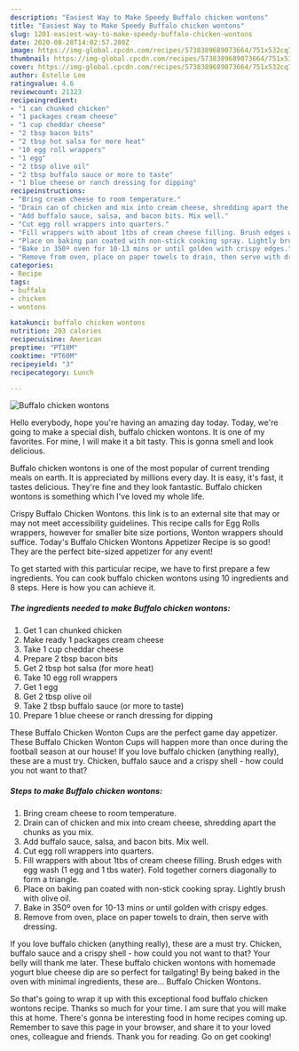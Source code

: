 ```yaml
---
description: "Easiest Way to Make Speedy Buffalo chicken wontons"
title: "Easiest Way to Make Speedy Buffalo chicken wontons"
slug: 1201-easiest-way-to-make-speedy-buffalo-chicken-wontons
date: 2020-08-28T14:02:57.280Z
image: https://img-global.cpcdn.com/recipes/5738389689073664/751x532cq70/buffalo-chicken-wontons-recipe-main-photo.jpg
thumbnail: https://img-global.cpcdn.com/recipes/5738389689073664/751x532cq70/buffalo-chicken-wontons-recipe-main-photo.jpg
cover: https://img-global.cpcdn.com/recipes/5738389689073664/751x532cq70/buffalo-chicken-wontons-recipe-main-photo.jpg
author: Estelle Lee
ratingvalue: 4.6
reviewcount: 21123
recipeingredient:
- "1 can chunked chicken"
- "1 packages cream cheese"
- "1 cup cheddar cheese"
- "2 tbsp bacon bits"
- "2 tbsp hot salsa for more heat"
- "10 egg roll wrappers"
- "1 egg"
- "2 tbsp olive oil"
- "2 tbsp buffalo sauce or more to taste"
- "1 blue cheese or ranch dressing for dipping"
recipeinstructions:
- "Bring cream cheese to room temperature."
- "Drain can of chicken and mix into cream cheese, shredding apart the chunks as you mix."
- "Add buffalo sauce, salsa, and bacon bits. Mix well."
- "Cut egg roll wrappers into quarters."
- "Fill wrappers with about 1tbs of cream cheese filling. Brush edges with egg wash (1 egg and 1 tbs water). Fold together corners diagonally to form a triangle."
- "Place on baking pan coated with non-stick cooking spray. Lightly brush with olive oil."
- "Bake in 350º oven for 10-13 mins or until golden with crispy edges."
- "Remove from oven, place on paper towels to drain, then serve with dressing."
categories:
- Recipe
tags:
- buffalo
- chicken
- wontons

katakunci: buffalo chicken wontons 
nutrition: 203 calories
recipecuisine: American
preptime: "PT18M"
cooktime: "PT60M"
recipeyield: "3"
recipecategory: Lunch

---
```



![Buffalo chicken wontons](https://img-global.cpcdn.com/recipes/5738389689073664/751x532cq70/buffalo-chicken-wontons-recipe-main-photo.jpg)

Hello everybody, hope you're having an amazing day today. Today, we're going to make a special dish, buffalo chicken wontons. It is one of my favorites. For mine, I will make it a bit tasty. This is gonna smell and look delicious.

Buffalo chicken wontons is one of the most popular of current trending meals on earth. It is appreciated by millions every day. It is easy, it's fast, it tastes delicious. They're fine and they look fantastic. Buffalo chicken wontons is something which I've loved my whole life.

Crispy Buffalo Chicken Wontons. this link is to an external site that may or may not meet accessibility guidelines. This recipe calls for Egg Rolls wrappers, however for smaller bite size portions, Wonton wrappers should suffice. Today&#39;s Buffalo Chicken Wontons Appetizer Recipe is so good! They are the perfect bite-sized appetizer for any event!


To get started with this particular recipe, we have to first prepare a few ingredients. You can cook buffalo chicken wontons using 10 ingredients and 8 steps. Here is how you can achieve it.

<!--inarticleads1-->

##### The ingredients needed to make Buffalo chicken wontons:

1. Get 1 can chunked chicken
1. Make ready 1 packages cream cheese
1. Take 1 cup cheddar cheese
1. Prepare 2 tbsp bacon bits
1. Get 2 tbsp hot salsa (for more heat)
1. Take 10 egg roll wrappers
1. Get 1 egg
1. Get 2 tbsp olive oil
1. Take 2 tbsp buffalo sauce (or more to taste)
1. Prepare 1 blue cheese or ranch dressing for dipping


These Buffalo Chicken Wonton Cups are the perfect game day appetizer. These Buffalo Chicken Wonton Cups will happen more than once during the football season at our house! If you love buffalo chicken (anything really), these are a must try. Chicken, buffalo sauce and a crispy shell - how could you not want to that? 

<!--inarticleads2-->

##### Steps to make Buffalo chicken wontons:

1. Bring cream cheese to room temperature.
1. Drain can of chicken and mix into cream cheese, shredding apart the chunks as you mix.
1. Add buffalo sauce, salsa, and bacon bits. Mix well.
1. Cut egg roll wrappers into quarters.
1. Fill wrappers with about 1tbs of cream cheese filling. Brush edges with egg wash (1 egg and 1 tbs water). Fold together corners diagonally to form a triangle.
1. Place on baking pan coated with non-stick cooking spray. Lightly brush with olive oil.
1. Bake in 350º oven for 10-13 mins or until golden with crispy edges.
1. Remove from oven, place on paper towels to drain, then serve with dressing.


If you love buffalo chicken (anything really), these are a must try. Chicken, buffalo sauce and a crispy shell - how could you not want to that? Your belly will thank me later. These buffalo chicken wontons with homemade yogurt blue cheese dip are so perfect for tailgating! By being baked in the oven with minimal ingredients, these are… Buffalo Chicken Wontons. 

So that's going to wrap it up with this exceptional food buffalo chicken wontons recipe. Thanks so much for your time. I am sure that you will make this at home. There's gonna be interesting food in home recipes coming up. Remember to save this page in your browser, and share it to your loved ones, colleague and friends. Thank you for reading. Go on get cooking!
